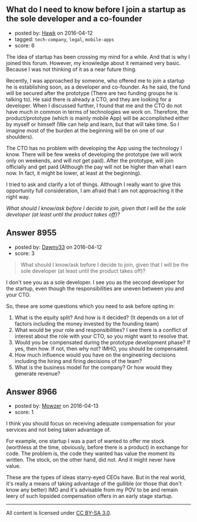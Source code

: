## What do I need to know before I join a startup as the sole developer and a co-founder

- posted by: [Hawk](https://stackexchange.com/users/2471937/hawk) on 2016-04-12
- tagged: `tech-company`, `legal`, `mobile-apps`
- score: 6

The idea of startup has been crossing my mind for a while. And that is why I joined this forum. However, my knowledge about it remained very basic. Because I was not thinking of it as a near future thing. 

Recently, I was approached by someone, who offered me to join a startup he is establishing soon, as a developer and co-founder. As he said, the fund will be secured after the prototype (There are two funding groups he is talking to). He said there is already a CTO, and they are looking for a developer. When I discussed further, I found that me and the CTO do not have much in common in terms of technologies we work on. Therefore, the product/prototype (which is mainly mobile App) will be accomplished either by myself or himself (We can help and learn, but that will take time. So I imagine most of the burden at the beginning will be on one of our shoulders).

The CTO has no problem with developing the App using the technology I know. There will be few weeks of developing the prototype (we will work only on weekends, and will *not* get paid). After the prototype, will join officially and get paid (Although the pay will not be higher than what I earn now. In fact, it might be lower, at least at the beginning).

I tried to ask and clarify a lot of things. Although I really want to give this opportunity full consideration, I am afraid that I am not approaching it the right way. 

*What should I know/ask before I decide to join, given that I will be the sole developer (at least until the product takes off)?*


## Answer 8955

- posted by: [Dawny33](https://stackexchange.com/users/6444670/dawny33) on 2016-04-12
- score: 3

> What should I know/ask before I decide to join, given that I will be
> the sole developer (at least until the product takes off)?

I don't see you as a sole developer. I see you as the second developer for the startup, even though the responsibilities are uneven between you and your CTO.

So, these are some questions which you need to ask before opting in:

 1. What is the equity split? And how is it decided? (It depends on a lot of factors including the money invested by the founding team)
 2. What would be your role and responsibilities? I see there is a conflict of interest about the role with your CTO, so you might want to resolve that.
 3. Would you be compensated during the prototype development phase? If yes, then how. If not, then why not? IMHO, you should be compensated.
 4. How much influence would you have on the engineering decisions including the hiring and firing decisions of the team?
 5. What is the business model for the company? Or how would they generate revenue?


## Answer 8966

- posted by: [Mowzer](https://stackexchange.com/users/1803081/mowzer) on 2016-04-13
- score: 1

I think you should focus on receiving adequate compensation for your services and not being taken advantage of.

For example, one startup I was a part of wanted to offer me stock (worthless at the time, obviously, before there is a product) in exchange for code. The problem is, the code they wanted has value the moment its written. The stock, on the other hand, did not. And it might never have value.

These are the types of ideas starry-eyed CEOs have. But in the real world, it's really a means of taking advantage of the gullible (or those that don't know any better) IMO and it's advisable from my POV to be and remain leery of such lopsided compensation offers in an early stage startup.



---

All content is licensed under [CC BY-SA 3.0](https://creativecommons.org/licenses/by-sa/3.0/).
